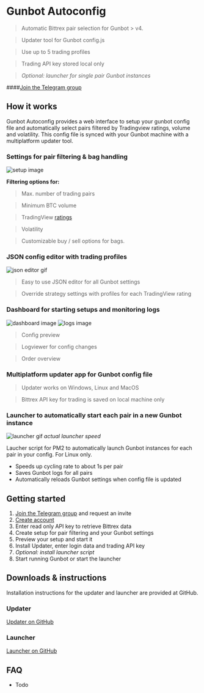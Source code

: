 # **Gunbot Autoconfig**

> Automatic Bittrex pair selection for Gunbot > v4.

> Updater tool for Gunbot config.js  

> Use up to 5 trading profiles

> Trading API key stored local only

> *Optional: launcher for single pair Gunbot instances*

####[Join the Telegram group](https://gunbot-configurator.herokuapp.com)



## **How it works**
Gunbot Autoconfig provides a web interface to setup your gunbot config file and automatically select pairs filtered by Tradingview ratings, volume and volatility. This config file is synced with your Gunbot machine with a multiplatform updater tool. 




### **Settings for pair filtering & bag handling**

![setup image](https://user-images.githubusercontent.com/2372008/31356083-f43a7042-ad3c-11e7-8494-0c971ad59e49.png)

**Filtering options for:**
> Max. number of trading pairs

> Minimum BTC volume 

> TradingView [ratings](https://www.tradingview.com/markets/cryptocurrencies/quotes-bitcoin/)

> Volatility

> Customizable buy / sell options for bags.




### **JSON config editor with trading profiles**

![json editor gif](https://user-images.githubusercontent.com/2372008/31355641-72952fba-ad3b-11e7-855e-849b9c6b53bd.gif)

> Easy to use JSON editor for all Gunbot settings

> Override strategy settings with profiles for each TradingView rating




### **Dashboard for starting setups and monitoring logs**

![dashboard image](https://user-images.githubusercontent.com/2372008/31355630-6ac8b20c-ad3b-11e7-8038-160b75e47349.png)
![logs image](https://user-images.githubusercontent.com/2372008/31355618-5b3692e6-ad3b-11e7-8450-a03a9016f7b4.png)

> Config preview

> Logviewer for config changes

>  Order overview




### **Multiplatform updater app for Gunbot config file**

> Updater works on Windows, Linux and MacOS

> Bittrex API key for trading is saved on local machine only




### **Launcher to automatically start each pair in a new Gunbot instance**

![launcher gif](https://user-images.githubusercontent.com/2372008/31355649-7cec3684-ad3b-11e7-8784-95d85ac39e19.gif)
*actual launcher speed*

Laucher script for PM2 to automatically launch Gunbot instances for each pair in your config. For Linux only.

- Speeds up cycling rate to about 1s per pair
- Saves Gunbot logs for all pairs
- Automatically reloads Gunbot settings when config file is updated




## **Getting started**
1. [Join the Telegram group](https://link.com) and request an invite
1. [Create account](https://gunbot-configurator.herokuapp.com/)
1. Enter read only API key to retrieve Bittrex data
1. Create setup for pair filtering and your Gunbot settings
1. Preview your setup and start it
1. Install Updater, enter login data and trading API key
1. *Optional: install launcher script*
1. Start running Gunbot or start the launcher




## **Downloads & instructions**
Installation instructions for the updater and launcher are provided at GitHub. 



### **Updater**
[Updater on GitHub](https://github.com/Gunbot-Autoconfig/Gunbot-Autoconfig/releases)



### **Launcher**
[Launcher on GitHub](https://gist.github.com/GuilhermeMedeiros/eb9f0f8b4161cdb87d5fac822447ab6c)




## **FAQ**
- Todo

